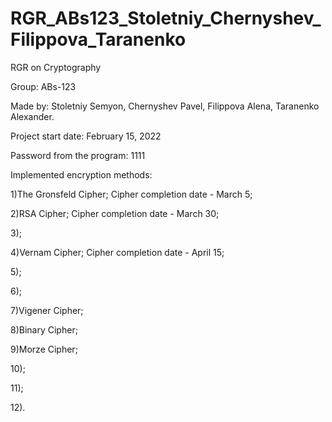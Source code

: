 # RGR_ABs123_Stoletniy_Chernyshev_Filippova_Taranenko
RGR on Cryptography

Group:      ABs-123

Made by:    Stoletniy Semyon,
            Chernyshev Pavel,
            Filippova Alena,
            Taranenko Alexander.

Project start
date:       February 15, 2022

Password from the program: 1111

Implemented encryption
methods:

1)The Gronsfeld Cipher; Cipher completion date - March 5;

2)RSA Cipher; Cipher completion date - March 30;

3);

4)Vernam Cipher; Cipher completion date - April 15;

5);

6);

7)Vigener Cipher;

8)Binary Cipher;

9)Morze Cipher;

10);

11);

12).
